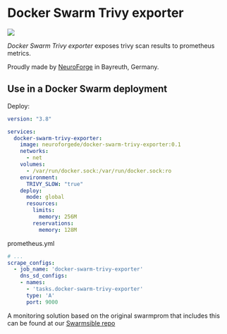 # Docker Swarm Trivy exporter

![](https://img.shields.io/docker/pulls/neuroforgede/docker-swarm-trivy-exporter.svg)

*Docker Swarm Trivy exporter* exposes trivy scan results to prometheus metrics.

Proudly made by [NeuroForge](https://neuroforge.de/) in Bayreuth, Germany.

## Use in a Docker Swarm deployment

Deploy:

```yaml
version: "3.8"

services:
  docker-swarm-trivy-exporter:
    image: neuroforgede/docker-swarm-trivy-exporter:0.1
    networks:
      - net
    volumes:
      - /var/run/docker.sock:/var/run/docker.sock:ro
    environment:
      TRIVY_SLOW: "true"
    deploy:
      mode: global
      resources:
        limits:
          memory: 256M
        reservations:
          memory: 128M
```

prometheus.yml

```yaml
# ...
scrape_configs:
  - job_name: 'docker-swarm-trivy-exporter'
    dns_sd_configs:
    - names:
      - 'tasks.docker-swarm-trivy-exporter'
      type: 'A'
      port: 9000
```

A monitoring solution based on the original swarmprom that includes this can be found at our [Swarmsible repo](https://github.com/neuroforgede/swarmsible/tree/master/environments/test/test-swarm/stacks/02_monitoring)